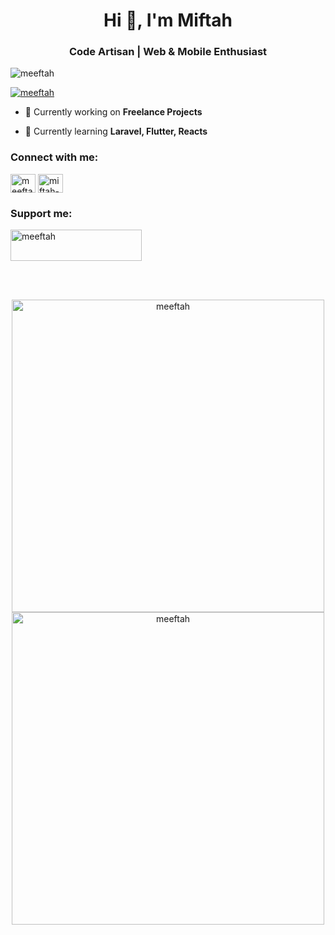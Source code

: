 <h1 align="center">Hi 👋, I'm Miftah</h1>
<h3 align="center">Code Artisan | Web & Mobile Enthusiast</h3>

<p align="left"> <img src="https://komarev.com/ghpvc/?username=meeftah&label=Profile%20views&color=dc5050&style=plastic" alt="meeftah" /> </p>

<p align="left"> <a href="https://github.com/ryo-ma/github-profile-trophy"><img src="https://github-profile-trophy.vercel.app/?username=meeftah&margin-w=10&margin-h=10" alt="meeftah" /></a> </p>

- 🔭 Currently working on **Freelance Projects**

- 🌱 Currently learning **Laravel, Flutter, Reacts**

<h3 align="left">Connect with me:</h3>
<p align="left">
<a href="https://dev.to/meeftah" target="blank"><img align="center" src="https://raw.githubusercontent.com/rahuldkjain/github-profile-readme-generator/master/src/images/icons/Social/devto.svg" alt="meeftah" height="30" width="40" /></a>
<a href="https://linkedin.com/in/miftah-rajunda-24a2112b" target="blank"><img align="center" src="https://raw.githubusercontent.com/rahuldkjain/github-profile-readme-generator/master/src/images/icons/Social/linked-in-alt.svg" alt="miftah-rajunda-24a2112b" height="30" width="40" /></a>
</p>

<h3 align="left">Support me:</h3>
<p>
  <a href="https://www.buymeacoffee.com/meeftah"> 
    <img src="https://cdn.buymeacoffee.com/buttons/v2/default-yellow.png" height="50" width="210" alt="meeftah" />
  </a>
</p><br><br>

<p align="center" >
  <a href="https://github.com/meeftah/">
    <img width=500 left="200" src="https://github-readme-stats.vercel.app/api?username=meeftah&count_private=true&layout=compact&theme=dark&hide=javascript" alt="meeftah" />
  </a>
  <br>
  <a href="https://github.com/meeftah/">
    <img width=500 src="https://github-readme-stats.vercel.app/api/top-langs?username=meeftah&show_icons=true&theme=dark&title_color=ffffff&text_color=adadad&hide_border=true&locale=en&layout=compact" alt="meeftah" />
  </a>
</p>
